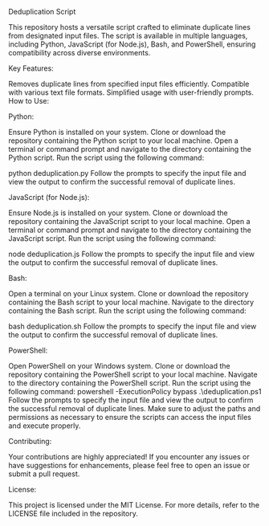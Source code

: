 Deduplication Script

This repository hosts a versatile script crafted to eliminate duplicate lines from designated input files. The script is available in multiple languages, including Python, JavaScript (for Node.js), Bash, and PowerShell, ensuring compatibility across diverse environments.

Key Features:

Removes duplicate lines from specified input files efficiently.
Compatible with various text file formats.
Simplified usage with user-friendly prompts.
How to Use:

Python:

Ensure Python is installed on your system.
Clone or download the repository containing the Python script to your local machine.
Open a terminal or command prompt and navigate to the directory containing the Python script.
Run the script using the following command:

python deduplication.py
Follow the prompts to specify the input file and view the output to confirm the successful removal of duplicate lines.

JavaScript (for Node.js):

Ensure Node.js is installed on your system.
Clone or download the repository containing the JavaScript script to your local machine.
Open a terminal or command prompt and navigate to the directory containing the JavaScript script.
Run the script using the following command:

node deduplication.js
Follow the prompts to specify the input file and view the output to confirm the successful removal of duplicate lines.

Bash:

Open a terminal on your Linux system.
Clone or download the repository containing the Bash script to your local machine.
Navigate to the directory containing the Bash script.
Run the script using the following command:

bash deduplication.sh
Follow the prompts to specify the input file and view the output to confirm the successful removal of duplicate lines.

PowerShell:

Open PowerShell on your Windows system.
Clone or download the repository containing the PowerShell script to your local machine.
Navigate to the directory containing the PowerShell script.
Run the script using the following command:
 powershell -ExecutionPolicy bypass
.\deduplication.ps1
Follow the prompts to specify the input file and view the output to confirm the successful removal of duplicate lines.
Make sure to adjust the paths and permissions as necessary to ensure the scripts can access the input files and execute properly.





Contributing:

Your contributions are highly appreciated! If you encounter any issues or have suggestions for enhancements, please feel free to open an issue or submit a pull request.

License:

This project is licensed under the MIT License. For more details, refer to the LICENSE file included in the repository.




